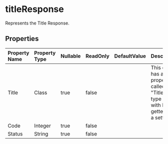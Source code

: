 # **titleResponse**

Represents the Title Response. 

## **Properties**

| Property Name | Property Type | Nullable |  ReadOnly | DefaultValue | Description | 
| :- | :- | :- |:- |  :- | :- |
|Title|Class|true|false |  |This class has a property called "Title" of type "Title" with both a getter and a setter.|
|Code|Integer|true|false |  ||
|Status|String|true|false |  ||

